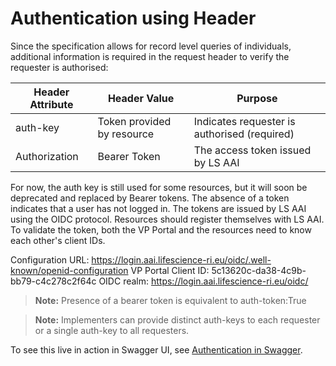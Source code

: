 # Authentication using Header 

Since the specification allows for record level queries of individuals, additional information is required in the request header to verify the requester is authorised:

<table>
<thead>
<th>Header Attribute</th>
<th>Header Value</th>
<th>Purpose</th>
</thead>
<tbody>
<tr><td>auth-key</td><td>Token provided by resource</td><td>Indicates requester is authorised (required)</td></tr>
<tr><td>Authorization</td><td>Bearer Token</td><td>The access token issued by LS AAI</td></tr>
</tbody>
</table>

For now, the auth key is still used for some resources, but it will soon be deprecated and replaced by Bearer tokens. The absence of a token indicates that a user has not logged in. The tokens are issued by LS AAI using the OIDC protocol. Resources should register themselves with LS AAI. To validate the token, both the VP Portal and the resources need to know each other's client IDs.

Configuration URL: https://login.aai.lifescience-ri.eu/oidc/.well-known/openid-configuration
VP Portal Client ID: 5c13620c-da38-4c9b-bb79-c4c278c2f64c
OIDC realm: https://login.aai.lifescience-ri.eu/oidc/


> **Note:** Presence of a bearer token is equivalent to auth-token:True

> **Note:** Implementers can provide distinct auth-keys to each requester or a single auth-key to all requesters.

To see this live in action in Swagger UI, see [Authentication in Swagger](#-authentication-using-header-for-swagger-).
